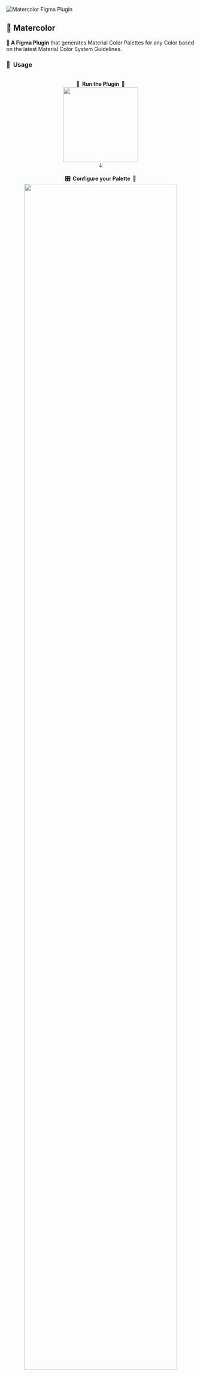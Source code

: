 ![Matercolor Figma Plugin](https://github.com/arvindcheenu/figma-matercolor/blob/master/src/app/assets/Matercolor-plugin-header.png?raw=true)
## 🎨 Matercolor
**🧩 A Figma Plugin** that generates Material Color Palettes for any Color based on the latest Material Color System Guidelines.

### 🚸 &nbsp;Usage

<p align="center">
  <br/><b>👟 &nbsp;Run the Plugin &nbsp;🧩</b></br>
<img src="https://github.com/arvindcheenu/figma-matercolor/blob/master/src/app/assets/usage-screenshots/Usage-1.png?raw=true" height="200px"/>
 <br/>↓</br>
 <br/><b>🎛️ &nbsp;Configure your Palette &nbsp;🎨</b>
<img src="https://github.com/arvindcheenu/figma-matercolor/blob/master/src/app/assets/usage-screenshots/Usage-2.png?raw=true" width="90%"/>
  <br/>↓</br>
   <br/><b> 🖌️&nbsp;Use it!</b></br></br>
<img src="https://github.com/arvindcheenu/figma-matercolor/blob/master/src/app/assets/usage-screenshots/Usage-3.png?raw=true"width="90%"/>
</p>

### 👐 &nbsp;Contributor's Checklist
- [x] Before planning to contribute, create a ✨ **new Issue** ✨ so that we can discuss and improve on your proposed changes.
- [x] Fork and clone this repository using `git clone https://github.com/arvindcheenu/Matercolor.figma.git`
- [x] Go to this directory using `cd figma-matercolor`
- [x] Run `yarn` to install dependencies.
- [x] Run `yarn build:watch` to start webpack in watch mode.
- [x] Open <kbd>Figma</kbd> → <kbd>Plugins</kbd> → <kbd>Development</kbd> → <kbd>New Plugin...</kbd> and choose `manifest.json` file from this repo.
- [x] To change the UI of your plugin (the react code), start editing [App.tsx](./src/app/components/App.tsx).  
- [x] To interact with the Figma API edit [controller.ts](./src/plugin/controller.ts).  
- [x] For plugin development-related information, checkout [Figma API Overview](https://www.figma.com/plugin-docs/api/api-overview/).
- [x] As you make changes, create a **Draft Pull Request** referencing your issue using `#[issue-number]` and Happy Commiting!
- [x] Happy with how your code works? Finalise your changes and open up your Pull Request for **Review**.
- [x] After a few tantalizing review sessions, ✨ **have a cup of ☕ and watch as your code gets merged!** ✨

### &nbsp;🧰 Toolings
<table>
<tr>
  <td align="center"><img src="https://cdn4.iconfinder.com/data/icons/logos-3/600/React.js_logo-512.png" width="50px"/></td>
  <td align="center"><img src="https://upload.wikimedia.org/wikipedia/commons/4/4c/Typescript_logo_2020.svg" width="50px"/></td>
  <td align="center"><img src="https://github.com/webpack/media/blob/master/logo/icon.png" width="50px"/></td>
  <td align="center"><img src="https://upload-icon.s3.us-east-2.amazonaws.com/uploads/icons/png/11490474241551942136-512.png" width="50px"/></td>
</tr>
<tr>
  <td align="center"><a href="https://github.com/facebook/react"><b>React</b></a></td>
  <td align="center"><a href="https://github.com/microsoft/TypeScript"><b>TypeScript</b></a></td>
  <td align="center"><a href="https://github.com/webpack/webpack"><b>Webpack</b></a></td>
  <td align="center"><a href="https://github.com/prettier/prettier"><b>Prettier</b></a></td>
</tr>
</table>

### &nbsp;🌀 Versioning
Follows [**Keep a Changelog**](https://keepachangelog.com/en/1.0.0/) and [**Semantic Versioning**](https://semver.org/spec/v2.0.0.html) specifications. To know more about the changes made across the versions, see the [**tags on this repository**](https://github.com/arvindcheenu/Matercolor.figma/tags). 

### 📜 &nbsp;License

This project is licensed under the [**GPL-3.0 License**](LICENSE.md).

